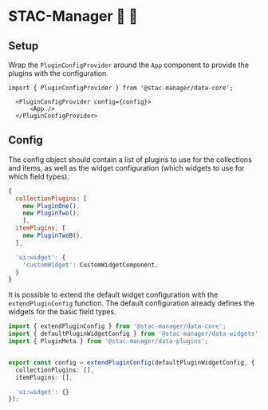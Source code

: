 # STAC-Manager :satellite: :page_facing_up: 

## Setup

Wrap the `PluginConfigProvider` around the `App` component to provide the plugins with the configuration.

```tsx
import { PluginConfigProvider } from '@stac-manager/data-core';

  <PluginConfigProvider config={config}>
      <App />
  </PluginConfigProvider>
```

## Config

The config object should contain a list of plugins to use for the collections and items, as well as the widget configuration (which widgets to use for which field types).

```js
{
  collectionPlugins: [
    new PluginOne(),
    new PluginTwo(),
    ],
  itemPlugins: [
    new PluginTwoB(),
  ],

  'ui:widget': {
    'customWidget': CustomWidgetComponent,
  }
}
```

It is possible to extend the default widget configuration with the `extendPluginConfig` function. The default configuration already defines the widgets for the basic field types.

```ts
import { extendPluginConfig } from '@stac-manager/data-core';
import { defaultPluginWidgetConfig } from '@stac-manager/data-widgets';
import { PluginMeta } from '@stac-manager/data-plugins';


export const config = extendPluginConfig(defaultPluginWidgetConfig, {
  collectionPlugins: [],
  itemPlugins: [],

  'ui:widget': {}
});

```